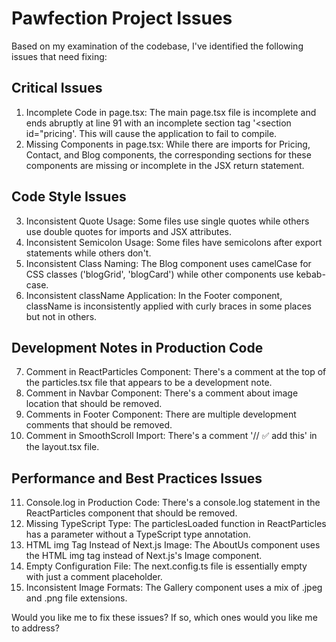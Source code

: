 # Pawfection Project Issues

Based on my examination of the codebase, I've identified the following issues that need fixing:

## Critical Issues
1. Incomplete Code in page.tsx: The main page.tsx file is incomplete and ends abruptly at line 91 with an incomplete section tag '<section id="pricing'. This will cause the application to fail to compile.
2. Missing Components in page.tsx: While there are imports for Pricing, Contact, and Blog components, the corresponding sections for these components are missing or incomplete in the JSX return statement.

## Code Style Issues
3. Inconsistent Quote Usage: Some files use single quotes while others use double quotes for imports and JSX attributes.
4. Inconsistent Semicolon Usage: Some files have semicolons after export statements while others don't.
5. Inconsistent Class Naming: The Blog component uses camelCase for CSS classes ('blogGrid', 'blogCard') while other components use kebab-case.
6. Inconsistent className Application: In the Footer component, className is inconsistently applied with curly braces in some places but not in others.

## Development Notes in Production Code
7. Comment in ReactParticles Component: There's a comment at the top of the particles.tsx file that appears to be a development note.
8. Comment in Navbar Component: There's a comment about image location that should be removed.
9. Comments in Footer Component: There are multiple development comments that should be removed.
10. Comment in SmoothScroll Import: There's a comment '// ✅ add this' in the layout.tsx file.

## Performance and Best Practices Issues
11. Console.log in Production Code: There's a console.log statement in the ReactParticles component that should be removed.
12. Missing TypeScript Type: The particlesLoaded function in ReactParticles has a parameter without a TypeScript type annotation.
13. HTML img Tag Instead of Next.js Image: The AboutUs component uses the HTML img tag instead of Next.js's Image component.
14. Empty Configuration File: The next.config.ts file is essentially empty with just a comment placeholder.
15. Inconsistent Image Formats: The Gallery component uses a mix of .jpeg and .png file extensions.

Would you like me to fix these issues? If so, which ones would you like me to address?